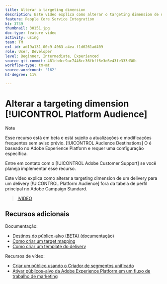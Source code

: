```yaml
---
title: Alterar a targeting dimension
description: Este vídeo explica como alterar o targeting dimension de um delivery para um Público-alvo da plataforma fora da tabela de perfil principal no Adobe Campaign Standard.
feature: People Core Service Integration
kt: 3739
thumbnail: 30151.jpg
doc-type: feature video
activity: using
team: TM
exl-id: ad19a131-00c9-4063-a4ea-f1d6261ad409
role: User, Developer
level: Beginner, Intermediate, Experienced
source-git-commit: 481cbdcc9ac7446cc36fbff6e3d6e43fe333d30b
workflow-type: tm+mt
source-wordcount: '162'
ht-degree: 11%

---
```


# Alterar a targeting dimension [!UICONTROL Platform Audience]

>[!NOTE]
>
>Esse recurso está em beta e está sujeito a atualizações e modificações frequentes sem aviso prévio. [!UICONTROL Audience Destinations] O é baseado no Adobe Experience Platform e requer uma configuração específica.
>
>Entre em contato com o [!UICONTROL Adobe Customer Support] se você planeja implementar esse recurso.

Este vídeo explica como alterar a targeting dimension de um delivery para um delivery [!UICONTROL Platform Audience] fora da tabela de perfil principal no Adobe Campaign Standard.

>[!VIDEO](https://video.tv.adobe.com/v/30151?quality=12)

## Recursos adicionais

Documentação:

* [Destinos do público-alvo (BETA) (documentação)](https://experienceleague.adobe.com/docs/campaign-standard-learn/tutorials/profiles-and-audiences/audience-destinations/audience-destinations-overview.html?lang=en)
* [Como criar um target mapping](https://experienceleague.adobe.com/docs/campaign-standard/using/administrating/application-settings/target-mappings-in-campaign.html?lang=en)
* [Como criar um template do delivery](https://experienceleague.adobe.com/docs/campaign-standard/using/getting-started/marketing-plans/marketing-activity-templates.html?lang=en)

Recursos de vídeo:

* [Criar um público usando o Criador de segmentos unificado](/help/profiles-and-audiences/audience-destinations/creating-audiences-using-segment-builder.md)
* [Ativar públicos-alvo da Adobe Experience Platform em um fluxo de trabalho de marketing](/help/profiles-and-audiences/audience-destinations/activating-aep-audiences.md)
